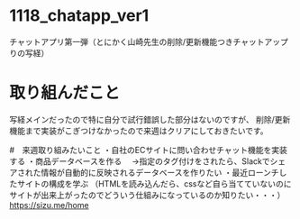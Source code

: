 # 1118_chatapp_ver1
チャットアプリ第一弾（とにかく山崎先生の削除/更新機能つきチャットアップりの写経）

# 取り組んだこと
写経メインだったので特に自分で試行錯誤した部分はないのですが、
削除/更新機能まで実装がこぎつけなかったので来週はクリアにしておきたいです。

#　来週取り組みたいこと
・自社のECサイトに問い合わせチャット機能を実装する
・商品データベースを作る
　→指定のタグ付けをされたら、Slackでシェアされた情報が自動的に反映されるデータベースを作りたい
・最近ローンチしたサイトの構成を学ぶ
（HTMLを読み込んだら、cssなど自ら当てていないのにサイトが出来上がったのでどういう仕組みになっているのか知りたい・・・）
https://sizu.me/home
